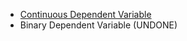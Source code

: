 - [Continuous Dependent Variable]([SC]-Predictive-Analytics/[SC]-Data-Mining/[M]-Principal-Component-Analysis_Continuous_DV.md)
- Binary Dependent Variable (UNDONE)
